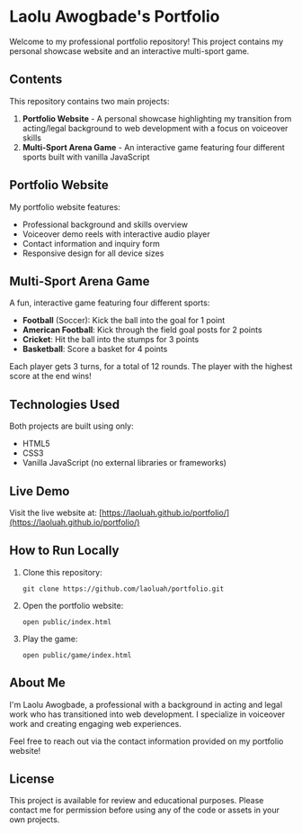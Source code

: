 # Laolu Awogbade's Portfolio

Welcome to my professional portfolio repository! This project contains my personal showcase website and an interactive multi-sport game.

## Contents

This repository contains two main projects:

1. **Portfolio Website** - A personal showcase highlighting my transition from acting/legal background to web development with a focus on voiceover skills
2. **Multi-Sport Arena Game** - An interactive game featuring four different sports built with vanilla JavaScript

## Portfolio Website

My portfolio website features:

- Professional background and skills overview
- Voiceover demo reels with interactive audio player
- Contact information and inquiry form
- Responsive design for all device sizes

## Multi-Sport Arena Game

A fun, interactive game featuring four different sports:

- **Football** (Soccer): Kick the ball into the goal for 1 point
- **American Football**: Kick through the field goal posts for 2 points
- **Cricket**: Hit the ball into the stumps for 3 points
- **Basketball**: Score a basket for 4 points

Each player gets 3 turns, for a total of 12 rounds. The player with the highest score at the end wins!

## Technologies Used

Both projects are built using only:

- HTML5
- CSS3
- Vanilla JavaScript (no external libraries or frameworks)

## Live Demo

Visit the live website at: [https://laoluah.github.io/portfolio/](https://laoluah.github.io/portfolio/)

## How to Run Locally

1. Clone this repository:
   ```
   git clone https://github.com/laoluah/portfolio.git
   ```

2. Open the portfolio website:
   ```
   open public/index.html
   ```

3. Play the game:
   ```
   open public/game/index.html
   ```

## About Me

I'm Laolu Awogbade, a professional with a background in acting and legal work who has transitioned into web development. I specialize in voiceover work and creating engaging web experiences.

Feel free to reach out via the contact information provided on my portfolio website!

## License

This project is available for review and educational purposes. Please contact me for permission before using any of the code or assets in your own projects.
